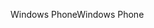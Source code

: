 <span data-ttu-id="8f5d8-101">Windows Phone</span><span class="sxs-lookup"><span data-stu-id="8f5d8-101">Windows Phone</span></span>